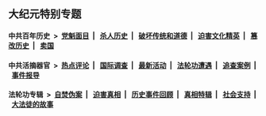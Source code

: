 ## 大纪元特别专题

#### 中共百年历史 &nbsp;>&nbsp; [党魁面目](indexes/nf1176107/README.md?06100430) &nbsp;| &nbsp; [杀人历史](indexes/nf1176106/README.md?06100430) &nbsp;| &nbsp; [破坏传统和道德](indexes/nf1176106/README.md?06100430) &nbsp;| &nbsp; [迫害文化精英](indexes/nf1176111/README.md?06100430) &nbsp;| &nbsp; [篡改历史](indexes/nf1176115/README.md?06100430) &nbsp;| &nbsp; [卖国](indexes/nf1176117/README.md?06100430) 

#### 中共活摘器官 &nbsp;>&nbsp; [热点评论](indexes/nf5879/README.md?06100430) &nbsp;| &nbsp; [国际调查](indexes/nf5947/README.md?06100430) &nbsp;| &nbsp; [最新活动](indexes/nf5883/README.md?06100430) &nbsp;| &nbsp; [法轮功遭遇](indexes/nf5881/README.md?06100430) &nbsp;| &nbsp; [追查案例](indexes/nf5880/README.md?06100430) &nbsp;| &nbsp; [事件报导](indexes/nf5877/README.md?06100430) 

#### 法轮功专辑 &nbsp;>&nbsp; [自焚伪案](indexes/nf5562/README.md?06100430) &nbsp;| &nbsp; [迫害真相](indexes/nf4379/README.md?06100430) &nbsp;| &nbsp; [历史事件回顾](indexes/nf5793/README.md?06100430) &nbsp;| &nbsp; [真相特辑](indexes/nf4389/README.md?06100430) &nbsp;| &nbsp; [社会支持](indexes/nf4386/README.md?06100430) &nbsp;| &nbsp; [大法徒的故事](indexes/nf1147481/README.md?06100430) 

